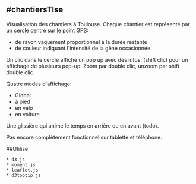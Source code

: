 #chantiersTlse
---

Visualisation des chantiers à Toulouse.
Chaque chantier est représenté par un cercle centré sur le point GPS: 
 * de rayon vaguement proportionnel à la durée restante
 * de couleur indiquant l'intensité de la gêne occasionnée
 
Un clic dans le cercle affiche un pop up avec des infos. (shift clic) pour un affichage de plusieurs pop-up.
Zoom par double clic, unzoom par shift double clic.

Quatre modes d'affichage:
  * Global
  * à pied
  * en vélo
  * en voiture

Une glissière qui anime le temps en arrière ou en avant (todo).

Pas encore complètement fonctionnel sur tablette et téléphone.

##Utilise

	* d3.js
	* moment.js
	* leaflet.js
	* d3tootip.js
